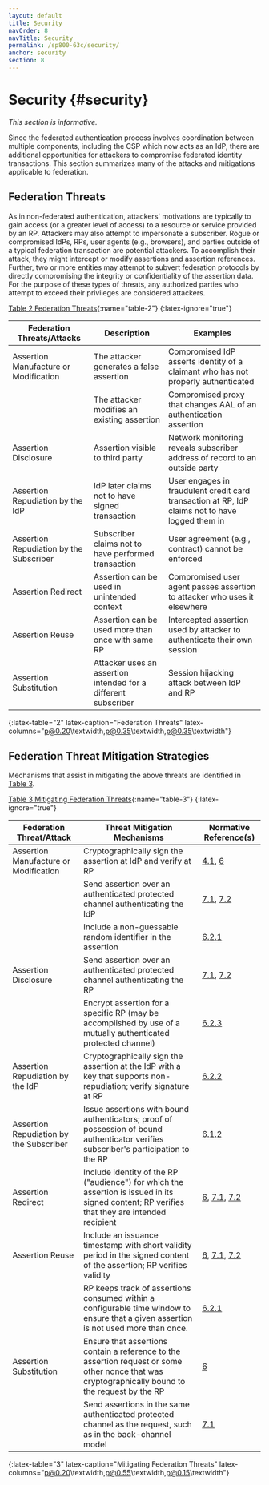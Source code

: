 ```yaml
---
layout: default
title: Security
navOrder: 8
navTitle: Security
permalink: /sp800-63c/security/
anchor: security
section: 8
---
```


# Security {#security}

*This section is informative.*

Since the federated authentication process involves coordination between multiple components, including the CSP which now acts as an IdP, there are additional opportunities for attackers to compromise federated identity transactions. This section summarizes many of the attacks and mitigations applicable to federation.

## Federation Threats

As in non-federated authentication, attackers' motivations are typically to gain access (or a greater level of access) to a resource or service provided by an RP. Attackers may also attempt to impersonate a subscriber. Rogue or compromised IdPs, RPs, user agents (e.g., browsers), and parties outside of a typical federation transaction are potential attackers. To accomplish their attack, they might intercept or modify assertions and assertion references. Further, two or more entities may attempt to subvert federation protocols by directly compromising the integrity or confidentiality of the assertion data. For the purpose of these types of threats, any authorized parties who attempt to exceed their privileges are considered attackers.

[Table 2 Federation Threats](sec8_security.md#table-2){:name="table-2"}
{:latex-ignore="true"}

| Federation Threats/Attacks  | Description  | Examples |
|---------------------------------|------------------|--------------|
| Assertion Manufacture or Modification | The attacker generates a false assertion | Compromised IdP asserts identity of a claimant who has not properly authenticated |
| | The attacker modifies an existing assertion | Compromised proxy that changes AAL of an authentication assertion |
| Assertion Disclosure | Assertion visible to third party | Network monitoring reveals subscriber address of record to an outside party |
| Assertion Repudiation by the IdP | IdP later claims not to have signed transaction | User engages in fraudulent credit card transaction at RP, IdP claims not to have logged them in |
| Assertion Repudiation by the Subscriber | Subscriber claims not to have performed transaction | User agreement (e.g., contract) cannot be enforced |
| Assertion Redirect | Assertion can be used in unintended context | Compromised user agent passes assertion to attacker who uses it elsewhere |
| Assertion Reuse | Assertion can be used more than once with same RP | Intercepted assertion used by attacker to authenticate their own session |
| Assertion Substitution | Attacker uses an assertion intended for a different subscriber | Session hijacking attack between IdP and RP |
{:latex-table="2" latex-caption="Federation Threats" latex-columns="p@0.20\textwidth,p@0.35\textwidth,p@0.35\textwidth"}


## Federation Threat Mitigation Strategies

Mechanisms that assist in mitigating the above threats are identified in [Table 3](sec8_security.md#table-3).

[Table 3 Mitigating Federation Threats](sec8_security.md#table-3){:name="table-3"}
{:latex-ignore="true"}

| Federation Threat/Attack | Threat Mitigation Mechanisms | Normative Reference(s) |
|------------------------------|----------------------------------|---|
| Assertion Manufacture or Modification | Cryptographically sign the assertion at IdP and verify at RP | [4.1](sec4_fal.md#key-mgmt), [6](sec6_assertions.md#assertions) |
| | Send assertion over an authenticated protected channel authenticating the IdP | [7.1](sec7_presentation.md#back-channel), [7.2](sec7_presentation.md#front-channel) |
| | Include a non-guessable random identifier in the assertion | [6.2.1](sec6_assertions.md#assertion-id) |
| Assertion Disclosure | Send assertion over an authenticated protected channel authenticating the RP | [7.1](sec7_presentation.md#back-channel), [7.2](sec7_presentation.md#front-channel) |
| | Encrypt assertion for a specific RP (may be accomplished by use of a mutually authenticated protected channel) | [6.2.3](sec6_assertions.md#encrypted-assertion) |
| Assertion Repudiation by the IdP | Cryptographically sign the assertion at the IdP with a key that supports non-repudiation; verify signature at RP | [6.2.2](sec6_assertions.md#signed-assertion) |
| Assertion Repudiation by the Subscriber | Issue assertions with bound authenticators; proof of possession of bound authenticator verifies subscriber's participation to the RP | [6.1.2](sec6_assertions.md#boundauth) |
| Assertion Redirect | Include identity of the RP ("audience") for which the assertion is issued in its signed content; RP verifies that they are intended recipient | [6](sec6_assertions.md#assertions), [7.1](sec7_presentation.md#back-channel), [7.2](sec7_presentation.md#front-channel) |
| Assertion Reuse | Include an issuance timestamp with short validity period in the signed content of the assertion; RP verifies validity | [6](sec6_assertions.md#assertions), [7.1](sec7_presentation.md#back-channel), [7.2](sec7_presentation.md#front-channel) |
| | RP keeps track of assertions consumed within a configurable time window to ensure that a given assertion is not used more than once. | [6.2.1](sec6_assertions.md#assertion-id) |
| Assertion Substitution | Ensure that assertions contain a reference to the assertion request or some other nonce that was cryptographically bound to the request by the RP | [6](sec6_assertions.md#assertions) |
| | Send assertions in the same authenticated protected channel as the request, such as in the back-channel model |[7.1](sec7_presentation.md#back-channel)|
{:latex-table="3" latex-caption="Mitigating Federation Threats" latex-columns="p@0.20\textwidth,p@0.55\textwidth,p@0.15\textwidth"}


